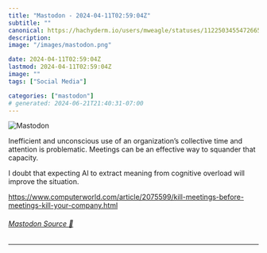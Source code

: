 ```yaml
---
title: "Mastodon - 2024-04-11T02:59:04Z"
subtitle: ""
canonical: https://hachyderm.io/users/mweagle/statuses/112250345547266582
description:
image: "/images/mastodon.png"

date: 2024-04-11T02:59:04Z
lastmod: 2024-04-11T02:59:04Z
image: ""
tags: ["Social Media"]

categories: ["mastodon"]
# generated: 2024-06-21T21:40:31-07:00
---
```

![Mastodon](/images/mastodon.png)

<p>Inefficient and unconscious use of an organization’s collective time and attention is problematic. Meetings can be an effective way to squander that capacity. </p><p>I doubt that expecting AI to extract meaning from cognitive overload will improve the situation.</p><p><a href="https://www.computerworld.com/article/2075599/kill-meetings-before-meetings-kill-your-company.html" target="_blank" rel="nofollow noopener noreferrer" translate="no"><span class="invisible">https://www.</span><span class="ellipsis">computerworld.com/article/2075</span><span class="invisible">599/kill-meetings-before-meetings-kill-your-company.html</span></a></p>


###### [Mastodon Source 🐘](https://hachyderm.io/@mweagle/112250345547266582)

___
